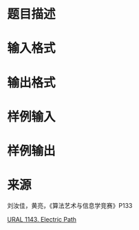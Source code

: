 

# 题目描述



# 输入格式



# 输出格式



# 样例输入



# 样例输出



# 来源


<p>
刘汝佳，黄亮，《算法艺术与信息学竞赛》P133
</p>
<p>
<a href="http://acm.timus.ru/problem.aspx?space=1&amp;num=1143" target="_blank">URAL 1143. Electric Path</a> 
</p>
